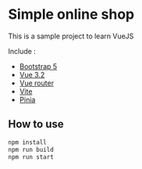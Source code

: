 # Simple online shop 

This is a sample project to learn VueJS 

Include :
* [Bootstrap 5](https://getbootstrap.com)
* [Vue 3.2](https://vuejs.org)
* [Vue router](https://router.vuejs.org/)
* [Vite](https://vitejs.dev/)
* [Pinia](https://pinia.vuejs.org/)

## How to use

```sh
npm install
npm run build
npm run start
```
